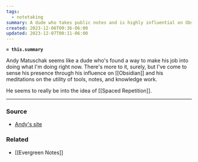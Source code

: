 ```yaml
---
tags:
  - notetaking
summary: A dude who takes public notes and is highly influential on Obsidian
created: 2023-12-06T09:36-06:00
updated: 2023-12-07T00:11-06:00
---
```

**`= this.summary`**

Andy Matuschak seems like a dude who's found a way to make his job into doing what I'm doing right now. There's more to it, surely, but I've come to sense his presence through his influence on [[Obsidian]] and his meditations on the utility of tools, notes, and knowledge work. 

He seems to really be into the idea of [[Spaced Repetition]].

---
### Source
- [Andy's site](https://notes.andymatuschak.org/About_these_notes?stackedNotes=zKKB5ENRahwftH96H7mijiu&stackedNotes=z7EQ2nVGus5B1rS9CqT18g6&stackedNotes=zB7bdhotesiTDgSjHwGr9i4)

### Related
- [[Evergreen Notes]]